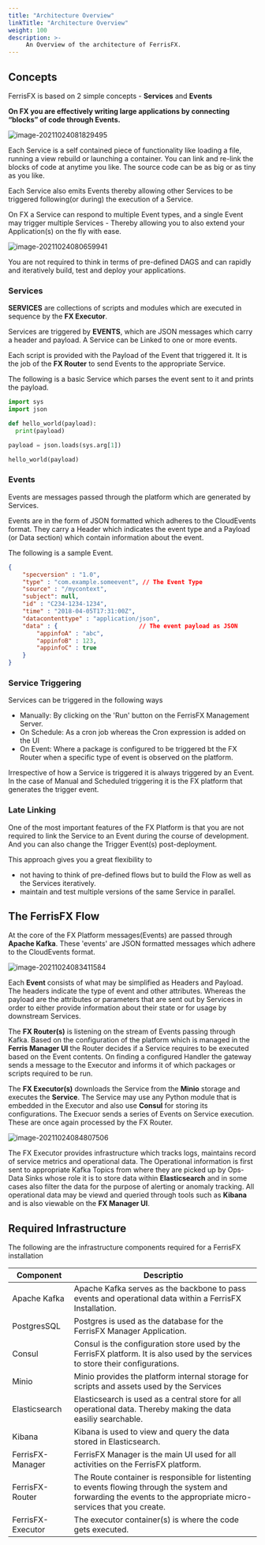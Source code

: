 ```yaml
---
title: "Architecture Overview"
linkTitle: "Architecture Overview"
weight: 100
description: >-
     An Overview of the architecture of FerrisFX.
---
```


## Concepts

FerrisFX is based on 2 simple concepts - **Services** and **Events**

**On FX you are effectively writing large applications by connecting “blocks” of code through Events.** 

![image-20211024081829495](/images/image-20211024081829495.png)

Each Service is a self contained piece of functionality like loading a file, running a view rebuild or launching a container. You can link and re-link the blocks of code at anytime you like. The source code can be as big or as tiny as you like. 

Each Service also emits Events thereby allowing other Services to be triggered following(or during) the execution of a Service.

On FX a Service can respond to multiple Event types, and a single Event may trigger multiple Services - Thereby allowing you to also extend your Application(s) on the fly with ease.

![image-20211024080659941](/images/image-20211024080659941.png)

You are not required to think in terms of pre-defined DAGS and can rapidly and iteratively build, test and deploy your applications. 

### Services

**SERVICES** are collections of scripts and modules which are executed in sequence by the **FX Executor**. 

Services are triggered by **EVENTS**, which are JSON messages which carry a header and payload. A Service can be Linked to one or more events.

Each script is provided with the Payload of the Event that triggered it. It is the job of the **FX Router** to send Events to the appropriate Service.

The following is a basic Service which parses the event sent to it and prints the payload.

```python
import sys
import json

def hello_world(payload):
  print(payload)

payload = json.loads(sys.arg[1])

hello_world(payload)
```

### Events

Events are messages passed through the platform which are generated by Services.

Events are in the form of JSON formatted which adheres to the CloudEvents format. They carry a Header which indicates the event type and a Payload (or Data section) which contain information about the event. 

The following is a sample Event.

```json
{
    "specversion" : "1.0",
    "type" : "com.example.someevent", // The Event Type
    "source" : "/mycontext",
    "subject": null,
    "id" : "C234-1234-1234",
    "time" : "2018-04-05T17:31:00Z",
    "datacontenttype" : "application/json",
    "data" : {                       // The event payload as JSON
        "appinfoA" : "abc",
        "appinfoB" : 123,
        "appinfoC" : true
    }
}
```

### Service Triggering

Services can be triggered in the following ways

- Manually: By clicking on the 'Run' button on the FerrisFX Management Server.
- On Schedule: As a cron job whereas the Cron expression is added on the UI
- On Event: Where a package is configured to be triggered bt the FX Router when a specific type of event is observed on the platform.

Irrespective of how a Service is triggered it is always triggered by an Event. In the case of Manual and Scheduled triggering it is the FX platform that generates the trigger event.

### Late Linking

One of the most important features of the FX Platform is that you are not required to link the Service to an Event during the course of development. And you can also change the Trigger Event(s) post-deployment. 

This approach gives you a great flexibility to 

* not having to think of pre-defined flows but to build the Flow as well as the Services iteratively.
* maintain and test multiple versions of the same Service in parallel.



## The FerrisFX Flow

At the core of the FX Platform messages(Events) are passed through **Apache Kafka**. These 'events' are JSON formatted messages which adhere to the CloudEvents format. 

![image-20211024083411584](/images/image-20211024083411584.png)

Each **Event** consists of what may be simplified as Headers and Payload. The headers indicate the type of event and other attributes. Whereas the payload are the attributes or parameters that are sent out by Services in order to either provide information about their state or for usage by downstream Services.

The **FX Router(s)** is listening on the stream of Events passing through Kafka. Based on the configuration of the platform which is managed in the **Ferris Manager UI** the Router decides if a Service requires to be executed based on the Event contents. On finding a configured Handler the gateway sends a message to the Executor and informs it of which packages or scripts required to be run.

The **FX Executor(s)** downloads the Service from the **Minio** storage and executes the **Service**. The Service may use any Python module that is embedded in the Executor and also use **Consul** for storing its configurations. The Execuor sends a series of Events on Service execution. These are once again processed by the FX Router.

![image-20211024084807506](/images/image-20211024084807506.png)

The FX Executor provides infrastructure which tracks logs, maintains record of service metrics and operational data. The Operational information is first sent to appropriate Kafka Topics from where they are picked up by Ops-Data Sinks whose role it is to store data within **Elasticsearch** and in some cases also filter the data for the purpose of alerting or anomaly tracking. All operational data may be viewd and queried through tools such as **Kibana** and is also viewable on the **FX Manager UI**.



## Required Infrastructure

The following are the infrastructure components required for a FerrisFX installation

| Component         | Descriptio                                                   |
| ----------------- | ------------------------------------------------------------ |
| Apache Kafka      | Apache Kafka serves as the backbone to pass events and operational data within a FerrisFX Installation. |
| PostgresSQL       | Postgres is used as the database for the FerrisFX Manager Application. |
| Consul            | Consul is the configuration store used by the FerrisFX platform. It is also used by the services to store their configurations. |
| Minio             | Minio provides the platform internal storage for scripts and assets used by the Services |
| Elasticsearch     | Elasticsearch is used as a central store for all operational data. Thereby making the data easiliy searchable. |
| Kibana            | Kibana is used to view and query the data stored in Elasticsearch. |
| FerrisFX-Manager  | FerrisFX Manager is the main UI used for all activities on the FerrisFX platform. |
| FerrisFX-Router   | The Route container is responsible for listenting to events flowing through the system and forwarding the events to the appropriate micro-services that you create. |
| FerrisFX-Executor | The executor container(s) is where the code gets executed.   |

